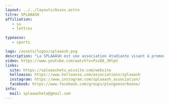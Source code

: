 ```yaml
---
layout: ../../layouts/Assos.astro
titre: SPLAAASH
affiliation: 
   - su
   - lettres

typeasso: 
   - sports

logo: /assets/logos/splaaash.png
description: "La SPLAAASH est une association étudiante visant à promouvoir et aider la pratique de la plongée sous-marine au sein de la communauté étudiante parisienne. Nous organisons notamment des stages et weekends de plongée en France et à l’étranger pour permettre la formation de nos plongeurs et la découverte des fonds sous-marins."
video: https://www.youtube.com/watch?v=PzxD8_3HlpU
links:
  site: https://splaaashetu.wixsite.com/website
  helloasso: https://www.helloasso.com/associations/splaaash
  instagram: https://www.instagram.com/splaaash_association/
  facebook: https://www.facebook.com/groups/plongeesorbonne/
info:
  mail: splaaashetu@gmail.com
---
```

